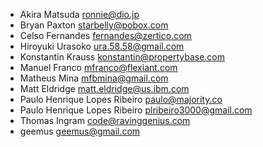 * Akira Matsuda <ronnie@dio.jp>
* Bryan Paxton <starbelly@pobox.com>
* Celso Fernandes <fernandes@zertico.com>
* Hiroyuki Urasoko <ura.58.58@gmail.com>
* Konstantin Krauss <konstantin@propertybase.com>
* Manuel Franco <mfranco@flexiant.com>
* Matheus Mina <mfbmina@gmail.com>
* Matt Eldridge <matt.eldridge@us.ibm.com>
* Paulo Henrique Lopes Ribeiro <paulo@majority.co>
* Paulo Henrique Lopes Ribeiro <plribeiro3000@gmail.com>
* Thomas Ingram <code@ravinggenius.com>
* geemus <geemus@gmail.com>